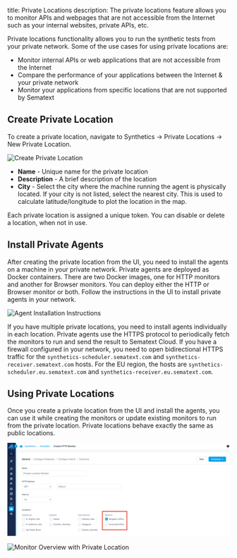 title: Private Locations
description: The private locations feature allows you to monitor APIs and webpages that are not accessible from the Internet such as your internal websites, private APIs, etc.

Private locations functionality allows you to run the synthetic tests from your private network. Some of the use cases for using private locations are:

* Monitor internal APIs or web applications that are not accessible from the Internet
* Compare the performance of your applications between the Internet & your private network
* Monitor your applications from specific locations that are not supported by Sematext

## Create Private Location

To create a private location, navigate to Synthetics -> Private Locations -> New Private Location. 

![Create Private Location]()

* **Name** - Unique name for the private location
* **Description** - A brief description of the location
* **City** - Select the city where the machine running the agent is physically located. If your city is not listed, select the nearest city. This is used to calculate latitude/longitude to plot the location in the map.

Each private location is assigned a unique token. You can disable or delete a location, when not in use.

## Install Private Agents

After creating the private location from the UI, you need to install the agents on a machine in your private network. Private agents are deployed as Docker containers. There are two Docker images, one for HTTP monitors and another for Browser monitors.
You can deploy either the HTTP or Browser monitor or both. Follow the instructions in the UI to install private agents in your network.

![Agent Installation Instructions]()

If you have multiple private locations, you need to install agents individually in each location. Private agents use the HTTPS protocol to periodically fetch the monitors to run and send the result to Sematext Cloud. If you have a firewall configured in your network, you need to open bidirectional HTTPS traffic for the `synthetics-scheduler.sematext.com` and `synthetics-receiver.sematext.com` hosts. For the EU region, the hosts are `synthetics-scheduler.eu.sematext.com` and `synthetics-receiver.eu.sematext.com`.

## Using Private Locations

Once you create a private location from the UI and install the agents, you can use it while creating the monitors or update existing monitors to run from the private location. Private locations behave exactly the same as public locations. 

![Create Monitor with Private Location](../images/synthetics/private-locations-monitor.png)

![Monitor Overview with Private Location]()

